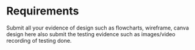 # Requirements
Submit all your evidence of design such as flowcharts, wireframe, canva design here also submit the testing evidence such as images/video recording of testing done.

